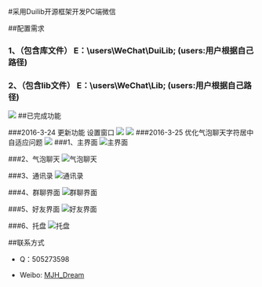 
#采用Duilib开源框架开发PC端微信

##配置需求
### 1、（包含库文件） E：\users\WeChat\DuiLib; (users:用户根据自己路径)
### 2、（包含lib文件） E：\users\WeChat\Lib;    (users:用户根据自己路径)
![](Logo/c7.png)
##已完成功能

###2016-3-24 更新功能 设置窗口
![](Logo/c8.png)
![](Logo/c9.png)
###2016-3-25 优化气泡聊天字符居中自适应问题
![](Logo/c10.png)
###1、主界面
![主界面](Logo/c1.png)

###2、气泡聊天
![气泡聊天](Logo/c2.png)

###3、通讯录
![通讯录](Logo/c3.png)

###4、群聊界面
![群聊界面](Logo/c4.png)

###5、好友界面
![好友界面](Logo/c5.png)

###6、托盘
![托盘](Logo/c6.png)


##联系方式
* Q：505273598

* Weibo: [MJH_Dream](https://weibo.com/u/2007921855/home?wvr=5)